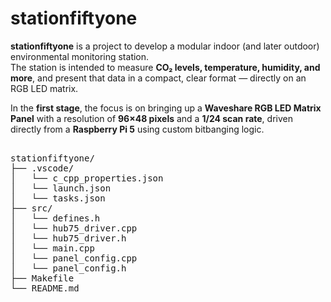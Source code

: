 # stationfiftyone

**stationfiftyone** is a project to develop a modular indoor (and later outdoor) environmental monitoring station.  
The station is intended to measure **CO₂ levels, temperature, humidity, and more**, and present that data in a compact, clear format — directly on an RGB LED matrix.

In the **first stage**, the focus is on bringing up a **Waveshare RGB LED Matrix Panel** with a resolution of **96×48 pixels** and a **1/24 scan rate**, driven directly from a **Raspberry Pi 5** using custom bitbanging logic.

<pre> 
stationfiftyone/
├── .vscode/
│   └── c_cpp_properties.json
│   └── launch.json
│   └── tasks.json
├── src/
│   └── defines.h
│   └── hub75_driver.cpp
│   └── hub75_driver.h
│   └── main.cpp
│   └── panel_config.cpp
│   └── panel_config.h
├── Makefile
└── README.md 
</pre>

